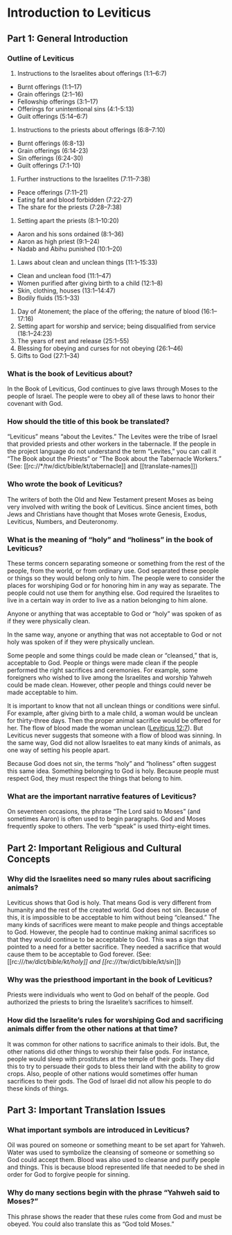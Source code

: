 # Introduction to Leviticus
## Part 1: General Introduction

### Outline of Leviticus

1. Instructions to the Israelites about offerings (1:1–6:7)
- Burnt offerings (1:1–17)
- Grain offerings (2:1–16)
- Fellowship offerings (3:1–17)
- Offerings for unintentional sins (4:1-5:13)
- Guilt offerings (5:14–6:7)
1. Instructions to the priests about offerings (6:8–7:10)
- Burnt offerings (6:8-13)
- Grain offerings (6:14-23)
- Sin offerings (6:24-30)
- Guilt offerings (7:1-10)
1. Further instructions to the Israelites (7:11–7:38)
- Peace offerings (7:11–21)
- Eating fat and blood forbidden (7:22-27)
- The share for the priests (7:28–7:38)
1. Setting apart the priests (8:1–10:20)
- Aaron and his sons ordained (8:1–36)
- Aaron as high priest (9:1–24)
- Nadab and Abihu punished (10:1–20)
1. Laws about clean and unclean things (11:1–15:33)
- Clean and unclean food (11:1–47)
- Women purified after giving birth to a child (12:1–8)
- Skin, clothing, houses (13:1–14:47)
- Bodily fluids (15:1–33)
1. Day of Atonement; the place of the offering; the nature of blood (16:1–17:16)
1. Setting apart for worship and service; being disqualified from service (18:1–24:23)
1. The years of rest and release (25:1–55)
1. Blessing for obeying and curses for not obeying (26:1–46)
1. Gifts to God (27:1–34)

### What is the book of Leviticus about?

In the Book of Leviticus, God continues to give laws through Moses to the people of Israel. The people were to obey all of these laws to honor their covenant with God.

### How should the title of this book be translated?

“Leviticus” means “about the Levites.” The Levites were the tribe of Israel that provided priests and other workers in the tabernacle. If the people in the project language do not understand the term “Levites,” you can call it “The Book about the Priests” or “The Book about the Tabernacle Workers.” (See: [[rc://*/tw/dict/bible/kt/tabernacle]] and [[translate-names]])

### Who wrote the book of Leviticus?

The writers of both the Old and New Testament present Moses as being very involved with writing the book of Leviticus. Since ancient times, both Jews and Christians have thought that Moses wrote Genesis, Exodus, Leviticus, Numbers, and Deuteronomy.

### What is the meaning of “holy” and “holiness” in the book of Leviticus?

These terms concern separating someone or something from the rest of the people, from the world, or from ordinary use. God separated these people or things so they would belong only to him. The people were to consider the places for worshiping God or for honoring him in any way as separate. The people could not use them for anything else. God required the Israelites to live in a certain way in order to live as a nation belonging to him alone.

Anyone or anything that was acceptable to God or “holy” was spoken of as if they were physically clean.

In the same way, anyone or anything that was not acceptable to God or not holy was spoken of if they were physically unclean.

Some people and some things could be made clean or “cleansed,” that is, acceptable to God. People or things were made clean if the people performed the right sacrifices and ceremonies. For example, some foreigners who wished to live among the Israelites and worship Yahweh could be made clean. However, other people and things could never be made acceptable to him.

It is important to know that not all unclean things or conditions were sinful. For example, after giving birth to a male child, a woman would be unclean for thirty-three days. Then the proper animal sacrifice would be offered for her. The flow of blood made the woman unclean ([Leviticus 12:7](../../lev/12/07.md)). But Leviticus never suggests that someone with a flow of blood was sinning. In the same way, God did not allow Israelites to eat many kinds of animals, as one way of setting his people apart.

Because God does not sin, the terms “holy” and “holiness” often suggest this same idea. Something belonging to God is holy. Because people must respect God, they must respect the things that belong to him.

### What are the important narrative features of Leviticus?

On seventeen occasions, the phrase “The Lord said to Moses” (and sometimes Aaron) is often used to begin paragraphs. God and Moses frequently spoke to others. The verb “speak” is used thirty-eight times.

## Part 2: Important Religious and Cultural Concepts

### Why did the Israelites need so many rules about sacrificing animals?

Leviticus shows that God is holy. That means God is very different from humanity and the rest of the created world. God does not sin. Because of this, it is impossible to be acceptable to him without being “cleansed.” The many kinds of sacrifices were meant to make people and things acceptable to God. However, the people had to continue making animal sacrifices so that they would continue to be acceptable to God. This was a sign that pointed to a need for a better sacrifice. They needed a sacrifice that would cause them to be acceptable to God forever. (See: [[rc://*/tw/dict/bible/kt/holy]] and [[rc://*/tw/dict/bible/kt/sin]])

### Why was the priesthood important in the book of Leviticus?

Priests were individuals who went to God on behalf of the people. God authorized the priests to bring the Israelite’s sacrifices to himself.

### How did the Israelite’s rules for worshiping God and sacrificing animals differ from the other nations at that time?

It was common for other nations to sacrifice animals to their idols. But, the other nations did other things to worship their false gods. For instance, people would sleep with prostitutes at the temple of their gods. They did this to try to persuade their gods to bless their land with the ability to grow crops. Also, people of other nations would sometimes offer human sacrifices to their gods. The God of Israel did not allow his people to do these kinds of things.

## Part 3: Important Translation Issues

### What important symbols are introduced in Leviticus?

Oil was poured on someone or something meant to be set apart for Yahweh. Water was used to symbolize the cleansing of someone or something so God could accept them. Blood was also used to cleanse and purify people and things. This is because blood represented life that needed to be shed in order for God to forgive people for sinning.

### Why do many sections begin with the phrase “Yahweh said to Moses?”

This phrase shows the reader that these rules come from God and must be obeyed. You could also translate this as “God told Moses.”